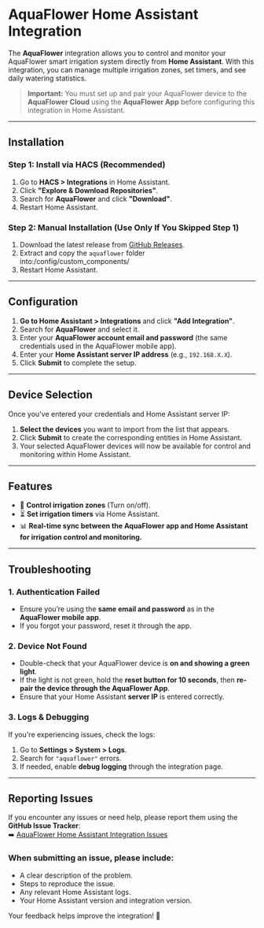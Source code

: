 # AquaFlower Home Assistant Integration

The **AquaFlower** integration allows you to control and monitor your AquaFlower smart irrigation system directly from **Home Assistant**. With this integration, you can manage multiple irrigation zones, set timers, and see daily watering statistics.

> **Important:** You must set up and pair your AquaFlower device to the **AquaFlower Cloud** using the **AquaFlower App** before configuring this integration in Home Assistant.

---

## Installation

### **Step 1: Install via HACS (Recommended)**
1. Go to **HACS > Integrations** in Home Assistant.
2. Click **"Explore & Download Repositories"**.
3. Search for **AquaFlower** and click **"Download"**.
4. Restart Home Assistant.

### **Step 2: Manual Installation (Use Only If You Skipped Step 1)**
1. Download the latest release from [GitHub Releases](https://github.com/theaquaflower/aquaflower-home-assistant).
2. Extract and copy the `aquaflower` folder into:/config/custom_components/
3. Restart Home Assistant.

---

## Configuration

1. **Go to Home Assistant > Integrations** and click **"Add Integration"**.
2. Search for **AquaFlower** and select it.
3. Enter your **AquaFlower account email and password** (the same credentials used in the AquaFlower mobile app).
4. Enter your **Home Assistant server IP address** (e.g., `192.168.X.X`).
5. Click **Submit** to complete the setup.

---

## Device Selection  

Once you've entered your credentials and Home Assistant server IP:  

1. **Select the devices** you want to import from the list that appears.  
2. Click **Submit** to create the corresponding entities in Home Assistant.  
3. Your selected AquaFlower devices will now be available for control and monitoring within Home Assistant.  

---

## Features  

- 🌱 **Control irrigation zones** (Turn on/off).  
- ⏳ **Set irrigation timers** via Home Assistant.  
- 📊 **Real-time sync between the AquaFlower app and Home Assistant for irrigation control and monitoring.**  

---

## Troubleshooting  

### **1. Authentication Failed**  
- Ensure you’re using the **same email and password** as in the **AquaFlower mobile app**.  
- If you forgot your password, reset it through the app.  

### **2. Device Not Found**  
- Double-check that your AquaFlower device is **on and showing a green light**.  
- If the light is not green, hold the **reset button for 10 seconds**, then **re-pair the device through the AquaFlower App**.  
- Ensure that your Home Assistant **server IP** is entered correctly.  

### **3. Logs & Debugging**  
If you're experiencing issues, check the logs:  
1. Go to **Settings > System > Logs**.  
2. Search for `"aquaflower"` errors.  
3. If needed, enable **debug logging** through the integration page.  

---

## Reporting Issues  

If you encounter any issues or need help, please report them using the **GitHub Issue Tracker**:  
➡️ [AquaFlower Home Assistant Integration Issues](https://github.com/theaquaflower/AquaFlower_HA_Integration/issues)  

### **When submitting an issue, please include:**  
- A clear description of the problem.  
- Steps to reproduce the issue.  
- Any relevant Home Assistant logs.  
- Your Home Assistant version and integration version.  

Your feedback helps improve the integration! 🚀
